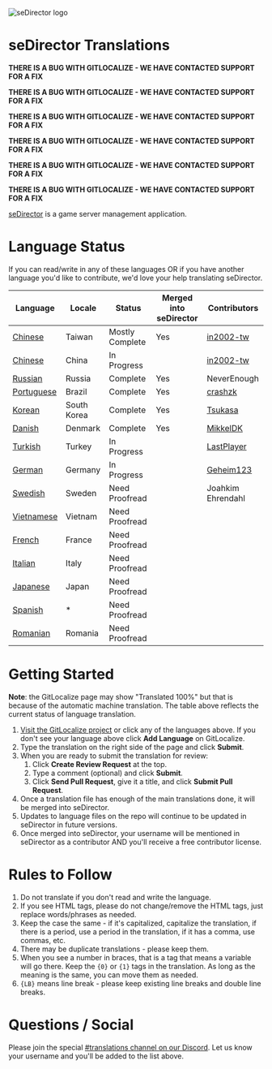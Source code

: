 ![seDirector logo](https://sedirector.net/images/logo.png)

# seDirector Translations

**THERE IS A BUG WITH GITLOCALIZE - WE HAVE CONTACTED SUPPORT FOR A FIX**

**THERE IS A BUG WITH GITLOCALIZE - WE HAVE CONTACTED SUPPORT FOR A FIX**

**THERE IS A BUG WITH GITLOCALIZE - WE HAVE CONTACTED SUPPORT FOR A FIX**

**THERE IS A BUG WITH GITLOCALIZE - WE HAVE CONTACTED SUPPORT FOR A FIX**

**THERE IS A BUG WITH GITLOCALIZE - WE HAVE CONTACTED SUPPORT FOR A FIX**

**THERE IS A BUG WITH GITLOCALIZE - WE HAVE CONTACTED SUPPORT FOR A FIX**

[seDirector](https://sedirector.net) is a game server management application.

# Language Status

If you can read/write in any of these languages OR if you have another language you'd like to contribute, we'd love your help translating seDirector.

|Language|Locale|Status|Merged into seDirector|Contributors|
|--|--|--|--|--|
|[Chinese](https://gitlocalize.com/repo/6510/zh-TW/en.json)|Taiwan|Mostly Complete|Yes|[in2002-tw](https://github.com/in2002-tw)|
|[Chinese](https://gitlocalize.com/repo/6510/zh/en.json)|China|In Progress||[in2002-tw](https://github.com/in2002-tw)|
|[Russian](https://gitlocalize.com/repo/6510/ru/en.json)|Russia|Complete|Yes|NeverEnough|
|[Portuguese](https://gitlocalize.com/repo/6510/pt-br/en.json)|Brazil|Complete|Yes|[crashzk](https://github.com/crashzk)|
|[Korean](https://gitlocalize.com/repo/6510/ko/en.json)|South Korea|Complete|Yes|[Tsukasa](https://github.com/Tsukasa-Nefren)|
|[Danish](https://gitlocalize.com/repo/6510/da/en.json)|Denmark|Complete|Yes|[MikkelDK](https://github.com/MikkelDK)|
|[Turkish](https://gitlocalize.com/repo/6510/tr/en.json)|Turkey|In Progress||[LastPlayer](https://github.com/LastPlayerTR)|
|[German](https://gitlocalize.com/repo/6510/de/en.json)|Germany|In Progress||[Geheim123](https://github.com/Geheim123)|
|[Swedish](https://gitlocalize.com/repo/6510/sv/en.json)|Sweden|Need Proofread||Joahkim Ehrendahl|
|[Vietnamese](https://gitlocalize.com/repo/6510/vi/en.json)|Vietnam|Need Proofread|||
|[French](https://gitlocalize.com/repo/6510/fr/en.json)|France|Need Proofread|||
|[Italian](https://gitlocalize.com/repo/6510/it/en.json)|Italy|Need Proofread|||
|[Japanese](https://gitlocalize.com/repo/6510/ja/en.json)|Japan|Need Proofread|||
|[Spanish](https://gitlocalize.com/repo/6510/es/en.json)|*|Need Proofread|||
|[Romanian](https://gitlocalize.com/repo/6510/ro/en.json)|Romania|Need Proofread|||

# Getting Started

**Note**: the GitLocalize page may show "Translated 100%" but that is because of the automatic machine translation. The table above reflects the current status of language translation.

1.  [Visit the GitLocalize project](https://gitlocalize.com/repo/6510) or click any of the languages above. If you don't see your language above click **Add Language** on GitLocalize.
2.  Type the translation on the right side of the page and click **Submit**.
3.  When you are ready to submit the translation for review:
    1. Click **Create Review Request** at the top.
    2. Type a comment (optional) and click **Submit**.
    3. Click **Send Pull Request**, give it a title, and click **Submit Pull Request**.
4.  Once a translation file has enough of the main translations done, it will be merged into seDirector.
5.  Updates to language files on the repo will continue to be updated in seDirector in future versions.
6.  Once merged into seDirector, your username will be mentioned in seDirector as a contributor AND you'll receive a free contributor license.

# Rules to Follow

1.  Do not translate if you don't read and write the language.
2.  If you see HTML tags, please do not change/remove the HTML tags, just replace words/phrases as needed.
3.  Keep the case the same - if it's capitalized, capitalize the translation, if there is a period, use a period in the translation, if it has a comma, use commas, etc.
4.  There may be duplicate translations - please keep them.
5.  When you see a number in braces, that is a tag that means a variable will go there. Keep the `{0}` or `{1}` tags in the translation. As long as the meaning is the same, you can move them as needed.
6.  `{LB}` means line break - please keep existing line breaks and double line breaks.

# Questions / Social

Please join the special [#translations channel on our Discord](https://sedirector.net/discord/translations). Let us know your username and you'll be added to the list above.
